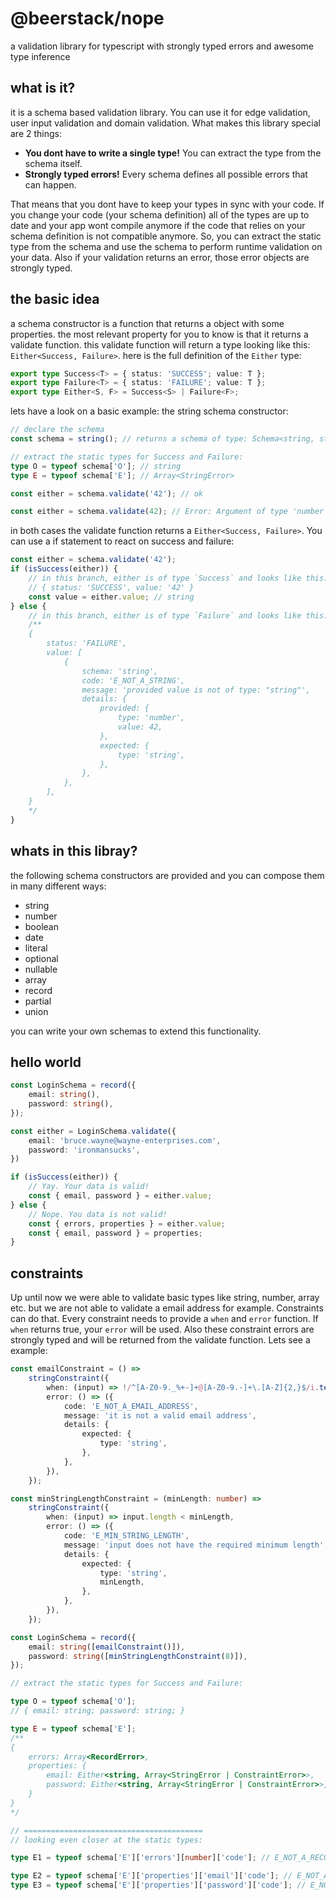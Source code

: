 # @beerstack/nope
a validation library for typescript with strongly typed errors and awesome type inference

## what is it?

it is a schema based validation library. You can use it for edge validation, user input validation and domain validation. What makes this library special are 2 things:

- **You dont have to write a single type!** You can extract the type from the schema itself.
- **Strongly typed errors!** Every schema defines all possible errors that can happen.

That means that you dont have to keep your types in sync with your code. If you change your code (your schema definition) all of the types are up to date and your app wont compile anymore if the code that relies on your schema definition is not compatible anymore. So, you can extract the static type from the schema and use the schema to perform runtime validation on your data. Also if your validation returns an error, those error objects are strongly typed.


## the basic idea

a schema constructor is a function that returns a object with some properties. the most relevant property for you to know is that it returns a validate function. this validate function will return a type looking like this: `Either<Success, Failure>`. here is the full definition of the `Either` type:

```ts
export type Success<T> = { status: 'SUCCESS'; value: T };
export type Failure<T> = { status: 'FAILURE'; value: T };
export type Either<S, F> = Success<S> | Failure<F>;
```

lets have a look on a basic example: the string schema constructor:

```ts
// declare the schema
const schema = string(); // returns a schema of type: Schema<string, string, Array<StringError>>

// extract the static types for Success and Failure:
type O = typeof schema['O']; // string
type E = typeof schema['E']; // Array<StringError>

const either = schema.validate('42'); // ok

const either = schema.validate(42); // Error: Argument of type 'number' is not assignable to parameter of type 'string'
```

in both cases the validate function returns a `Either<Success, Failure>`. You can use a if statement to react on success and failure:

```ts
const either = schema.validate('42');
if (isSuccess(either)) {
    // in this branch, either is of type `Success` and looks like this:
    // { status: 'SUCCESS', value: '42' }
    const value = either.value; // string
} else {
    // in this branch, either is of type `Failure` and looks like this:
    /**
    {
        status: 'FAILURE',
        value: [
            {
                schema: 'string',
                code: 'E_NOT_A_STRING',
                message: 'provided value is not of type: "string"',
                details: {
                    provided: {
                        type: 'number',
                        value: 42,
                    },
                    expected: {
                        type: 'string',
                    },
                },
            },
        ],
    }
    */
}
```

## whats in this libray?

the following schema constructors are provided and you can compose them in many different ways:

- string
- number
- boolean
- date
- literal
- optional
- nullable
- array
- record
- partial
- union

you can write your own schemas to extend this functionality.

## hello world

```ts
const LoginSchema = record({
    email: string(),
    password: string(),
});

const either = LoginSchema.validate({
    email: 'bruce.wayne@wayne-enterprises.com',
    password: 'ironmansucks',
})

if (isSuccess(either)) {
    // Yay. Your data is valid!
    const { email, password } = either.value;
} else {
    // Nope. You data is not valid!
    const { errors, properties } = either.value;
    const { email, password } = properties;
}
```

## constraints

Up until now we were able to validate basic types like string, number, array etc. but we are not able to validate a email address for example. Constraints can do that. Every constraint needs to provide a `when` and `error` function. If `when` returns true, your `error` will be used. Also these constraint errors are strongly typed and will be returned from the validate function. Lets see a example:

```ts
const emailConstraint = () =>
    stringConstraint({
        when: (input) => !/^[A-Z0-9._%+-]+@[A-Z0-9.-]+\.[A-Z]{2,}$/i.test(input),
        error: () => ({
            code: 'E_NOT_A_EMAIL_ADDRESS',
            message: 'it is not a valid email address',
            details: {
                expected: {
                    type: 'string',
                },
            },
        }),
    });

const minStringLengthConstraint = (minLength: number) =>
    stringConstraint({
        when: (input) => input.length < minLength,
        error: () => ({
            code: 'E_MIN_STRING_LENGTH',
            message: 'input does not have the required minimum length',
            details: {
                expected: {
                    type: 'string',
                    minLength,
                },
            },
        }),
    });

const LoginSchema = record({
    email: string([emailConstraint()]),
    password: string([minStringLengthConstraint(8)]),
});

// extract the static types for Success and Failure:

type O = typeof schema['O'];
// { email: string; password: string; }

type E = typeof schema['E'];
/**
{
    errors: Array<RecordError>,
    properties: {
        email: Either<string, Array<StringError | ConstraintError>>,
        password: Either<string, Array<StringError | ConstraintError>>,
    }
}
*/

// ========================================
// looking even closer at the static types:

type E1 = typeof schema['E']['errors'][number]['code']; // E_NOT_A_RECORD | E_MISSING_RECORD_KEYS | E_UNKNOWN_RECORD_KEYS

type E2 = typeof schema['E']['properties']['email']['code']; // E_NOT_A_STRING | E_NOT_A_EMAIL_ADDRESS
type E3 = typeof schema['E']['properties']['password']['code']; // E_NOT_A_STRING | E_MIN_STRING_LENGTH
```
